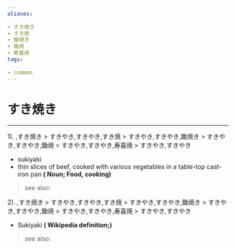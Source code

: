 ```yaml
---
aliases:
    
- すき焼き
- すき焼
- 鋤焼き
- 鋤焼
- 寿喜焼
tags:
    
- common
---
```


# すき焼き
---
1).
,すき焼き > すきやき,すきやき,すき焼 > すきやき,すきやき,鋤焼き > すきやき,すきやき,鋤焼 > すきやき,すきやき,寿喜焼 > すきやき,すきやき

- sukiyaki
- thin slices of beef, cooked with various vegetables in a table-top cast-iron pan
**( Noun; Food, cooking)**
> see also: 
            
2).
,すき焼き > すきやき,すきやき,すき焼 > すきやき,すきやき,鋤焼き > すきやき,すきやき,鋤焼 > すきやき,すきやき,寿喜焼 > すきやき,すきやき

- Sukiyaki
**( Wikipedia definition;)**
> see also: 
            